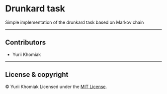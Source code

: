 # Drunkard task

Simple implementation of the drunkard task based on Markov chain

---

## Contributors

- Yurii Khomiak

---

## License & copyright

© Yurii Khomiak
Licensed under the [MIT License](LICENSE).